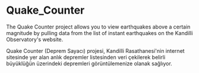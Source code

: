 # Quake_Counter

The Quake Counter project allows you to view earthquakes above a certain magnitude by pulling data from the list of instant earthquakes on the Kandilli Observatory's website.

Quake Counter (Deprem Sayacı) projesi, Kandilli Rasathanesi'nin internet sitesinde yer alan anlık depremler listesinden veri çekilerek belirli büyüklüğün üzerindeki depremleri görüntülemenize olanak sağlıyor.
